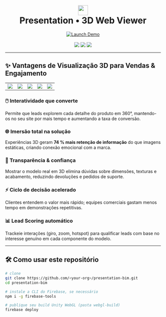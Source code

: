 <!-- README.md -->

<h1 align="center">
  <img src="https://img.shields.io/badge/-Presentation&nbsp;BIM-181717?style=for-the-badge&logo=data:image/svg+xml;base64," height="32" />
  <br/>
  Presentation • 3D Web Viewer
</h1>

<p align="center">
  <a href="https://presentation-bim.web.app" target="_blank">
    <img src="https://img.shields.io/badge/🚀 Launch Demo-00b37e?style=for-the-badge" alt="Launch Demo">
  </a>
  <br/><br/>
  <img src="https://img.shields.io/badge/WebGL-Enabled-ff6f00?style=flat-square&logo=three.js" />
  <img src="https://img.shields.io/badge/Unity-Built-000000?style=flat-square&logo=unity" />
  <img src="https://img.shields.io/badge/Firebase-Hosted-ffca28?style=flat-square&logo=firebase" />
</p>

---

## ✨ Vantagens de Visualização 3D para Vendas & Engajamento

<table>
  <tr>
    <td align="center">
      <a href="#interatividade">
        <img src="https://img.shields.io/badge/Interatividade-azul?style=for-the-badge&logo=three.js" />
      </a>
    </td>
    <td align="center">
      <a href="#imersao">
        <img src="https://img.shields.io/badge/Imersão-9c27b0?style=for-the-badge&logo=unity" />
      </a>
    </td>
    <td align="center">
      <a href="#confianca">
        <img src="https://img.shields.io/badge/Confiança-do Cliente-00bcd4?style=for-the-badge&logo=trustpilot" />
      </a>
    </td>
    <td align="center">
      <a href="#velocidade">
        <img src="https://img.shields.io/badge/Decisão + Rápida-4caf50?style=for-the-badge&logo=thunderbird" />
      </a>
    </td>
    <td align="center">
      <a href="#leadscore">
        <img src="https://img.shields.io/badge/Lead Score 📈-ff9800?style=for-the-badge&logo=marketo" />
      </a>
    </td>
  </tr>
</table>

### <a id="interatividade"></a>🖱️ Interatividade que converte  
Permite que leads explorem cada detalhe do produto em 360°, mantendo-os no seu site por mais tempo e aumentando a taxa de conversão.

### <a id="imersao"></a>🌐 Imersão total na solução  
Experiências 3D geram **74 % mais retenção de informação** do que imagens estáticas, criando conexão emocional com a marca.

### <a id="confianca"></a>🤝 Transparência & confiança  
Mostrar o modelo real em 3D elimina dúvidas sobre dimensões, texturas e acabamento, reduzindo devoluções e pedidos de suporte.

### <a id="velocidade"></a>⚡ Ciclo de decisão acelerado  
Clientes entendem o valor mais rápido; equipes comerciais gastam menos tempo em demonstrações repetitivas.

### <a id="leadscore"></a>📊 Lead Scoring automático  
Trackeie interações (giro, zoom, hotspot) para qualificar leads com base no interesse genuíno em cada componente do modelo.

---

## 🛠️ Como usar este repositório

```bash
# clone
git clone https://github.com/<your-org>/presentation-bim.git
cd presentation-bim

# instale a CLI do Firebase, se necessário
npm i -g firebase-tools

# publique seu build Unity WebGL (pasta webgl-build)
firebase deploy
